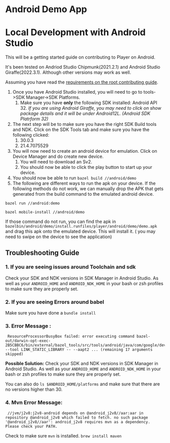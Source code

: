 # Android Demo App

# Local Development with Android Studio

This will be a getting started guide on contributing to Player on Android.

It's been tested on Andriod Studio Chipmunk(2021.2.1) and Android Studio Giraffe(2022.3.1). Although other versions may work as well.

Assuming you have read the [requirements on the root contributing guide](https://github.com/player-ui/player/blob/main/CONTRIBUTING.md).

1. Once you have Android Studio installed, you will need to go to tools->SDK Manager->SDK Platforms.
   1.  Make sure you have **only** the following SDK installed: Android API 32.
   *If you are using Android Giraffe, you may need to click on show package details and it will be under Android12L. (Android SDK Platrform 32)*
2. The next step will be to make sure you have the right SDK Build tools and NDK. Click on the SDK Tools tab and make sure you have the following clicked:
   1. 30.0.3
   2. 21.4.7075529
3. You will now need to create an android device for emulation. Click on Device Manager and do create new device.
   1. You will need to download an Sv2.
   2. You should now be able to click the play button to start up your device.
4. You should now be able to run  `bazel build //android/demo`
5. The following are different ways to run the apk on your device. If the following methods do not work, we can manually drop the APK that gets generated from the build command to the emulated android device.

```
bazel run //android:demo
```

```
bazel mobile-install //android/demo
```

If those command do not run, you can find the apk in `bazelbin/android/demo/install.runfiles/player/android/demo/demo.apk` and drag this apk onto the emulated device. This will install it. ( you may need to swipe on the device to see the application)



## Troubleshooting Guide



### 1. If you are seeing issues around Toolchain and sdk
Check your SDK and NDK versions in SDK Manager in Android Studio. As well as your `ANDROID_HOME` and `ANDROID_NDK_HOME` in your bash or zsh profiles to make sure they are properly set.


### 2. If you are seeing Errors around babel
Make sure you have done a `bundle install`



### 3. Error Message :
```
 ResourceProcessorBusyBox failed: error executing command bazel-out/darwin-opt-exec-2B5CBBC6/bin/external/bazel_tools/src/tools/android/java/com/google/devtools/build/android/ResourceProcessorBusyBox --tool LINK_STATIC_LIBRARY -- --aapt2 ... (remaining 17 arguments skipped)
```
**Possible Solution:** Check your SDK and NDK versions in SDK Manager in Android Studio. As well as your `ANDROID_HOME` and `ANDROID_NDK_HOME` in your bash or zsh profiles to make sure they are properly set.

You can also do `ls $ANDROID_HOME/platforms` and make sure that there are no versions higher than 30.



### 4. Mvn Error Message: 
```
 //jvm/j2v8:j2v8-android depends on @android_j2v8//aar:aar in repository @android_j2v8 which failed to fetch. no such package '@android_j2v8//aar': android_j2v8 requires mvn as a dependency. Please check your PATH.
```
Check to make sure `mvn` is installed.
`brew install maven`